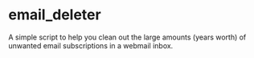 # email_deleter
A simple script to help you clean out the large amounts (years worth) of unwanted email subscriptions in a webmail inbox.
